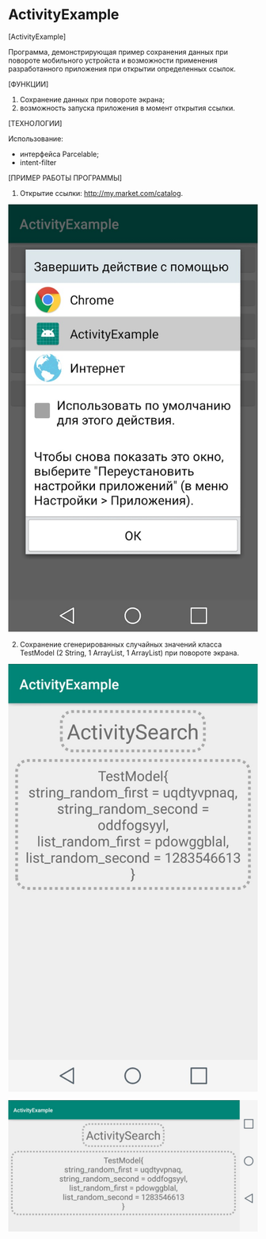 # ActivityExample

[ActivityExample]

Программа, демонстрирующая пример сохранения данных при повороте мобильного устройста и возможности применения разработанного приложения при открытии определенных ссылок.

[ФУНКЦИИ]

1. Сохранение данных при повороте экрана;
2. возможность запуска приложения в момент открытия ссылки.

[ТЕХНОЛОГИИ]

Использование:

- интерфейса Parcelable;
- intent-filter 
    
[ПРИМЕР РАБОТЫ ПРОГРАММЫ]

1. Открытие ссылки: http://my.market.com/catalog.

![Image alt](/SCR/01_01.jpg)

2. Сохранение сгенерированных случайных значений класса TestModel (2 String, 1 ArrayList<String>, 1 ArrayList<Integer>) при повороте экрана.

![Image alt](/SCR/01_02.jpg)

![Image alt](/SCR/01_03.jpg)
